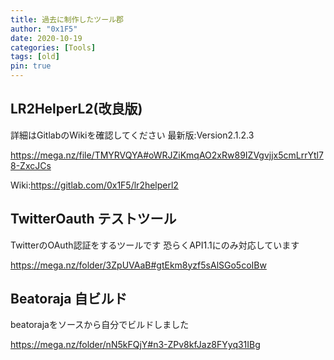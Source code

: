 ```yaml
---
title: 過去に制作したツール郡
author: "0x1F5"
date: 2020-10-19
categories: [Tools]
tags: [old]
pin: true
---
```


## LR2HelperL2(改良版)

詳細はGitlabのWikiを確認してください 最新版:Version2.1.2.3

<https://mega.nz/file/TMYRVQYA#oWRJZiKmqAO2xRw89IZVgvjjx5cmLrrYtl78-ZxcJCs>

Wiki:<https://gitlab.com/0x1F5/lr2helperl2>

## TwitterOauth テストツール

TwitterのOAuth認証をするツールです 恐らくAPI1.1にのみ対応しています

<https://mega.nz/folder/3ZpUVAaB#gtEkm8yzf5sAlSGo5coIBw>

## Beatoraja 自ビルド

beatorajaをソースから自分でビルドしました

<https://mega.nz/folder/nN5kFQjY#n3-ZPv8kfJaz8FYyq31IBg>

